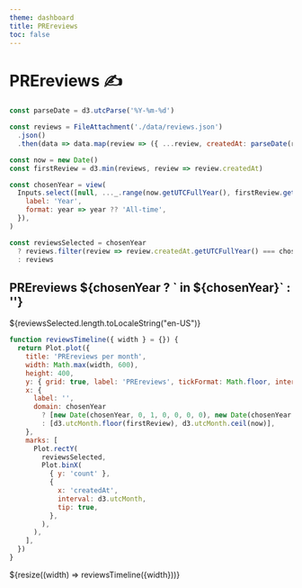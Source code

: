 ```yaml
---
theme: dashboard
title: PREreviews
toc: false
---
```


# PREreviews ✍️

```js
const parseDate = d3.utcParse('%Y-%m-%d')

const reviews = FileAttachment('./data/reviews.json')
  .json()
  .then(data => data.map(review => ({ ...review, createdAt: parseDate(review.createdAt) })))
```

```js
const now = new Date()
const firstReview = d3.min(reviews, review => review.createdAt)
```

```js
const chosenYear = view(
  Inputs.select([null, ..._.range(now.getUTCFullYear(), firstReview.getUTCFullYear() - 1)], {
    label: 'Year',
    format: year => year ?? 'All-time',
  }),
)
```

```js
const reviewsSelected = chosenYear
  ? reviews.filter(review => review.createdAt.getUTCFullYear() === chosenYear)
  : reviews
```

<div class="grid grid-cols-4">
  <div class="card">
    <h2>PREreviews ${chosenYear ? ` in ${chosenYear}` : ''}</h2>
    <span class="big">${reviewsSelected.length.toLocaleString("en-US")}</span>
  </div>
</div>

```js
function reviewsTimeline({ width } = {}) {
  return Plot.plot({
    title: 'PREreviews per month',
    width: Math.max(width, 600),
    height: 400,
    y: { grid: true, label: 'PREreviews', tickFormat: Math.floor, interval: 1 },
    x: {
      label: '',
      domain: chosenYear
        ? [new Date(chosenYear, 0, 1, 0, 0, 0, 0), new Date(chosenYear + 1, 0, 1, 0, 0, 0, 0)]
        : [d3.utcMonth.floor(firstReview), d3.utcMonth.ceil(now)],
    },
    marks: [
      Plot.rectY(
        reviewsSelected,
        Plot.binX(
          { y: 'count' },
          {
            x: 'createdAt',
            interval: d3.utcMonth,
            tip: true,
          },
        ),
      ),
    ],
  })
}
```

<div class="grid grid-cols-1">
  <div class="card">
    ${resize((width) => reviewsTimeline({width}))}
  </div>
</div>
